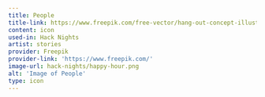```yaml
---
title: People
title-link: https://www.freepik.com/free-vector/hang-out-concept-illustration_6982628.htm
content: icon
used-in: Hack Nights
artist: stories
provider: Freepik
provider-link: 'https://www.freepik.com/'
image-url: hack-nights/happy-hour.png
alt: 'Image of People'
type: icon
---
```

